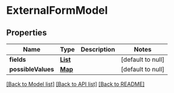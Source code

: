 # ExternalFormModel
## Properties

| Name | Type | Description | Notes |
|------------ | ------------- | ------------- | -------------|
| **fields** | [**List**](ExternalFormFieldModel.md) |  | [default to null] |
| **possibleValues** | [**Map**](array.md) |  | [default to null] |

[[Back to Model list]](../README.md#documentation-for-models) [[Back to API list]](../README.md#documentation-for-api-endpoints) [[Back to README]](../README.md)

